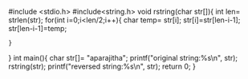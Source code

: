 #include <stdio.h>
#include<string.h>
void rstring(char str[]){
    int len= strlen(str);
    for(int i=0;i<len/2;i++){
        char temp= str[i];
        str[i]=str[len-i-1];
        str[len-i-1]=temp;
        
    }
}
int main(){
char str[]= "aparajitha";
printf("original string:%s\n", str);
rstring(str);
printf("reversed string:%s\n", str);
return 0;
}
